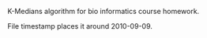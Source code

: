 K-Medians algorithm for bio informatics course homework.

File timestamp places it around 2010-09-09.